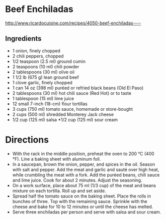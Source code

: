 # Beef Enchiladas
http://www.ricardocuisine.com/recipes/4050-beef-enchiladas----

## Ingredients
* 1 onion, finely chopped  
* 2 chili peppers, chopped
* 1/2 teaspoon (2.5 ml) ground cumin
* 2 teaspoons (10 ml) chili powder
* 2 tablespoons (30 ml) olive oil
* 1 1/2 lb (675 g) lean ground beef
* 1 clove garlic, finely chopped  
* 1 can 14 oz (398 ml) puréed or refried black beans (Old El Paso)
* 2 tablespoons (30 ml) hot chili sauce (Red Hot) or to taste
* 1 tablespoon (15 ml) lime juice
* 12 small 7-inch (18-cm) flour tortillas
* 3 cups (750 ml) tomato sauce, homemade or store-bought
* 2 cups (500 ml) shredded Monterey Jack cheese
* 1/2 cup (125 ml) salsa
*1/2 cup (125 ml) sour cream

# Directions
* With the rack in the middle position, preheat the oven to 200 °C (400 °F). Line a baking sheet with aluminum foil.
* In a saucepan, brown the onion, pepper, and spices in the oil. Season with salt and pepper. Add the meat and garlic and sauté over high heat, while crumbling the meat with a fork. Add the puréed beans, chili sauce and lime juice. Cook for about 2 minutes. Adjust the seasoning.
* On a work surface, place about 75 ml (1/3 cup) of the meat and beans mixture on each tortilla. Roll up and set aside.
* Spread half the tomato sauce on the baking sheet. Place the rolls in bunches of three. Top with the remaining sauce. Sprinkle with the cheese and bake for 10 to 12 minutes or until the cheese has melted.
* Serve three enchiladas per person and serve with salsa and sour cream.   

